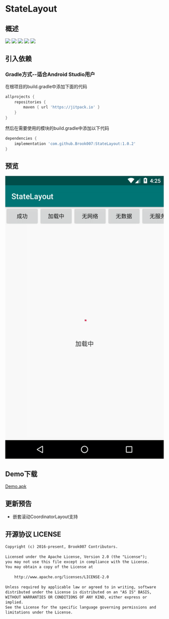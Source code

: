 # StateLayout

## 概述
[![](https://jitpack.io/v/Brook007/StateLayout.svg)](https://github.com/Brook007/StateLayout)
[![](https://img.shields.io/badge/Platform-Android-brightgreen.svg)](https://github.com/Brook007/StateLayout)
[![](https://img.shields.io/badge/API_Live-14+-brightgreen.svg)](https://github.com/Brook007/StateLayout)
[![](https://img.shields.io/badge/License-Apache_2-brightgreen.svg)](https://github.com/Brook007/StateLayout/blob/master/LICENSE)
[![](https://img.shields.io/badge/%E4%BD%9C%E8%80%85-Brook007-orange.svg)](https://github.com/Brook007)


## 引入依赖
### Gradle方式--适合Android Studio用户
在根项目的build.gradle中添加下面的代码
```groovy
allprojects {
    repositories {
        maven { url 'https://jitpack.io' }
    }
}
```

然后在需要使用的模块的build.gradle中添加以下代码
```groovy
dependencies {
    implementation 'com.github.Brook007:StateLayout:1.0.2'
}
```

## 预览

[![](/picture/preview.gif)](https://github.com/Brook007/StateLayout)

## Demo下载
<a href="/demo/demo.apk" download="Demo.apk" alt="Demo.apk">Demo.apk</a>

## 更新预告
- 嵌套滚动CoordinatorLayout支持

## 开源协议  LICENSE

    Copyright (c) 2016-present, Brook007 Contributors.

    Licensed under the Apache License, Version 2.0 (the "License");
    you may not use this file except in compliance with the License.
    You may obtain a copy of the License at

        http://www.apache.org/licenses/LICENSE-2.0

    Unless required by applicable law or agreed to in writing, software
    distributed under the License is distributed on an "AS IS" BASIS,
    WITHOUT WARRANTIES OR CONDITIONS OF ANY KIND, either express or implied.
    See the License for the specific language governing permissions and
    limitations under the License.
